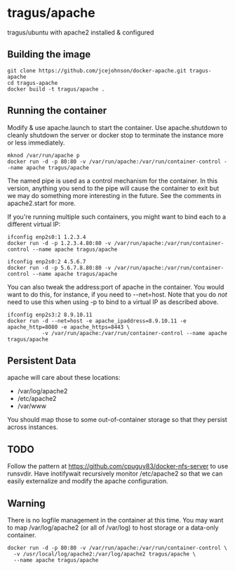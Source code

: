 # tragus/apache
tragus/ubuntu with apache2 installed & configured

## Building the image

```
git clone https://github.com/jcejohnson/docker-apache.git tragus-apache
cd tragus-apache
docker build -t tragus/apache .
```

## Running the container

Modify & use apache.launch to start the container. Use apache.shutdown to
cleanly shutdown the server or docker stop to terminate the instance more or
less immediately.

```
mknod /var/run/apache p
docker run -d -p 80:80 -v /var/run/apache:/var/run/container-control --name apache tragus/apache
```

The named pipe is used as a control mechanism for the container.
In this version, anything you send to the pipe will cause the container
to exit but we may do something more interesting in the future.
See the comments in apache2.start for more.

If you're running multiple such containers, you might want to bind
each to a different virtual IP:

```
ifconfig enp2s0:1 1.2.3.4
docker run -d -p 1.2.3.4.80:80 -v /var/run/apache:/var/run/container-control --name apache tragus/apache

ifconfig enp2s0:2 4.5.6.7
docker run -d -p 5.6.7.8.80:80 -v /var/run/apache:/var/run/container-control --name apache tragus/apache
```

You can also tweak the address:port of apache in the container. You would want
to do this, for instance, if you need to --net=host. Note that you do *not* need
to use this when using -p to bind to a virtual IP as described above.

```
ifconfig enp2s3:2 8.9.10.11
docker run -d --net=host -e apache_ipaddress=8.9.10.11 -e apache_http=8080 -e apache_https=8443 \
           -v /var/run/apache:/var/run/container-control --name apache tragus/apache
```

## Persistent Data

apache will care about these locations:

- /var/log/apache2
- /etc/apache2
- /var/www

You should map those to some out-of-container storage so that they persist across instances.

## TODO

Follow the pattern at https://github.com/cpuguy83/docker-nfs-server
to use runsvdir. Have inotifywait recursively monitor /etc/apache2
so that we can easily externalize and modify the apache configuration.

## Warning

There is no logfile management in the container at this time.
You may want to map /var/log/apache2 (or all of /var/log) to
host storage or a data-only container.

```
docker run -d -p 80:80 -v /var/run/apache:/var/run/container-control \
  -v /usr/local/log/apache2:/var/log/apache2 tragus/apache \
  --name apache tragus/apache
```


